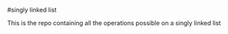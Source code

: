 #singly linked list

This is the repo containing all the operations possible on a singly linked list
